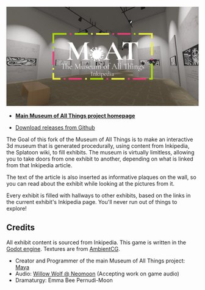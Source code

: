 ![museum of all things banner](./docs/moat_logo_large_colorful_over_screenshot.png)

- **[Main Museum of All Things project homepage](https://may.as/moat)**

- [Download releases from Github](https://github.com/Fxfxfx0/museum-of-all-things-inkipedia/releases/)

The Goal of this fork of the Museum of All Things is to make an interactive 3d museum that is generated
procedurally, using content from Inkipedia, the Splatoon wiki, to fill exhibits. The museum is
virtually limitless, allowing you to take doors from one exhibit to another,
depending on what is linked from that Inkipedia article.

The text of the article is also inserted as informative plaques on the wall, so you
can read about the exhibit while looking at the pictures from it.

Every exhibit is filled with hallways to other exhibits, based on the links in the
current exhibit's Inkipedia page. You'll never run out of things to explore!

## Credits

All exhibit content is sourced from Inkipedia. This game is written in the [Godot engine](https://godotengine.org). Textures are from [AmbientCG](https://ambientcg.com/).

- Creator and Programmer of the main Museum of All Things project: [Maya](https://github.com/m4ym4y)
- Audio: [Willow Wolf @ Neomoon](https://neomoon.one) (Accepting work on game audio)
- Dramaturgy: Emma Bee Pernudi-Moon
